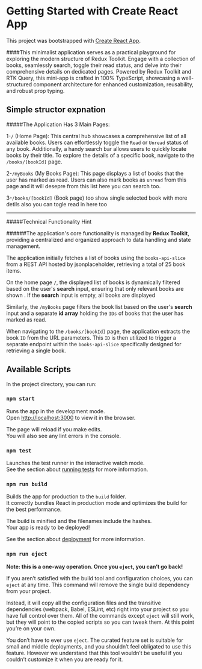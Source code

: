 # Getting Started with Create React App

This project was bootstrapped with [Create React App](https://github.com/facebook/create-react-app).

####This minimalist application serves as a practical playground for exploring the modern structure of Redux Toolkit. Engage with a collection of books, seamlessly search, toggle their read status, and delve into their comprehensive details on dedicated pages. Powered by Redux Toolkit and RTK Query, this mini-app is crafted in 100% TypeScript, showcasing a well-structured component architecture for enhanced customization, reusability, and robust prop typing.

## Simple structor expnation

#####The Application Has 3 Main Pages:

1-`/` (Home Page): This central hub showcases a comprehensive list of all available books. Users can effortlessly toggle the `Read` or `Unread` status of any book. Additionally, a handy search bar allows users to quickly locate books by their title. To explore the details of a specific book, navigate to the `/books/[bookId]` page.

2-`/myBooks` (My Books Page): This page displays a list of books that the user has marked as read. Users can also mark books as `unread` from this page and it will desepre from this list here you can search too.

3-`/books/[bookId]` (Book page) too show single selected book with more detils also you can togle read in here too

---

#####Technical Functionality Hint

######The application's core functionality is managed by **Redux Toolkit**, providing a centralized and organized approach to data handling and state management.

The application initially fetches a list of books using the `books-api-slice` from a REST API hosted by jsonplaceholder, retrieving a total of 25 book items.

On the home page `/`, the displayed list of books is dynamically filtered based on the user's **search** input, ensuring that only relevant books are shown . If the **search** input is empty, all books are displayed

Similarly, the `/myBooks` page filters the book list based on the user's **search** input and a separate **id array** holding the `IDs` of books that the user has marked as read.

When navigating to the `/books/[bookId]` page, the application extracts the book `ID` from the URL parameters. This `ID` is then utilized to trigger a separate endpoint within the `books-api-slice` specifically designed for retrieving a single book.

## Available Scripts

In the project directory, you can run:

### `npm start`

Runs the app in the development mode.\
Open [http://localhost:3000](http://localhost:3000) to view it in the browser.

The page will reload if you make edits.\
You will also see any lint errors in the console.

### `npm test`

Launches the test runner in the interactive watch mode.\
See the section about [running tests](https://facebook.github.io/create-react-app/docs/running-tests) for more information.

### `npm run build`

Builds the app for production to the `build` folder.\
It correctly bundles React in production mode and optimizes the build for the best performance.

The build is minified and the filenames include the hashes.\
Your app is ready to be deployed!

See the section about [deployment](https://facebook.github.io/create-react-app/docs/deployment) for more information.

### `npm run eject`

**Note: this is a one-way operation. Once you `eject`, you can’t go back!**

If you aren’t satisfied with the build tool and configuration choices, you can `eject` at any time. This command will remove the single build dependency from your project.

Instead, it will copy all the configuration files and the transitive dependencies (webpack, Babel, ESLint, etc) right into your project so you have full control over them. All of the commands except `eject` will still work, but they will point to the copied scripts so you can tweak them. At this point you’re on your own.

You don’t have to ever use `eject`. The curated feature set is suitable for small and middle deployments, and you shouldn’t feel obligated to use this feature. However we understand that this tool wouldn’t be useful if you couldn’t customize it when you are ready for it.
